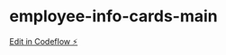 # employee-info-cards-main

[Edit in Codeflow ⚡️](https://stackblitz.com/~/github.com/ShawnellHarrison/employee-info-cards-main)